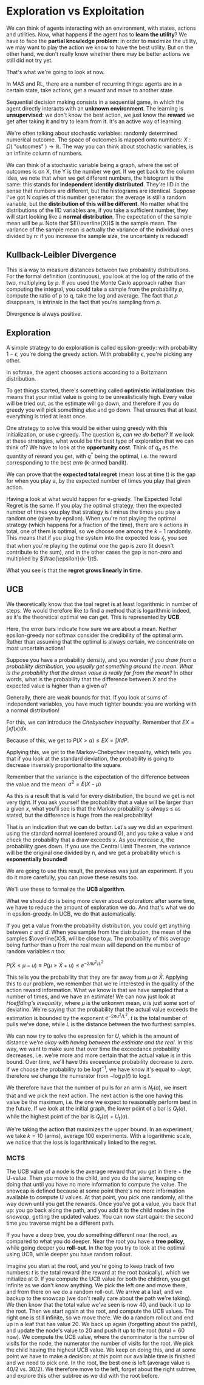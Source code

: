 # Exploration vs Exploitation

We can think of agents interacting with an environment, with states, actions and utilities. Now, what happens if the agent has to **learn the utility**? We have to face the **partial knowledge problem**: in order to maximize the utility, we may want to play the action we know to have the best utility. But on the other hand, we don't really know whether there may be better actions we still did not try yet.

That's what we're going to look at now.

In MAS and RL, there are a number of recurring things: agents are in a certain state, take actions, get a reward and move to another state. 

Sequential decision making consists in a sequential game, in which the agent directly interacts with an **unknown environment**. The learning is **unsupervised**: we don't know the best action, we just know the **reward** we get after taking it and try to learn from it. It's an active way of learning.

We're often talking about stochastic variables: randomly determined numerical outcome. The space of outcomes is mapped onto numbers: $X: \Omega($ "outcomes" $) \longrightarrow \mathbb{R}$. The way you can think about stochastic variables, is an infinite column of numbers. 

We can think of a stochastic variable being a graph, where the set of outcomes is on X, the Y is the number we get. If we get back to the column idea, we note that when we get different numbers, the histogram is the same: this stands for **independent identily distributed**. They're IID in the sense that numbers are different, but the histograms are identical. Suppose I've got N copies of this number generator: the average is still a random variable, but the **distribution of this will be different**. No matter what the distributions of the IID variables are, if you take a sufficient number, they will start looking like a **normal distribution**. The expectation of the sample mean will be $\mu$. Note that $E(\overline{X})$ is the sample mean. The variance of the sample mean is actually the variance of the individual ones divided by n: if you increase the sample size, the uncertainty is reduced!

## Kullback-Leibler Divergence

This is a way to measure distances between two probability distributions. For the formal definition (continuous), you look at the log of the ratio of the two, multiplying by $p$. If you used the Monte Carlo approach rather than computing the integral, you could take a sample from the probability $p$, compute the ratio of p to q, take the log and average. The fact that $p$ disappears, is intrinsic in the fact that you're sampling from $p$.

Divergence is always positive. 

## Exploration

A simple strategy to do exploration is called epsilon-greedy: with probability $1-\epsilon$, you're doing the greedy action. With probability $\epsilon$, you're picking any other. 

In softmax, the agent chooses actions according to a Boltzmann distribution.

To get things started, there's something called **optimistic initialization**: this means that your initial value is going to be unrealistically high. Every value will be tried out, as the estimate will go down, and therefore if you do greedy you will pick something else and go down. That ensures that at least everything is tried at least once. 

One strategy to solve this would be either using greedy with this initialization, or use $\epsilon$-greedy. The question is, *can we do better*? If we look at these strategies, what would be the best type of exploration that we can think of? We have to look at the **opportunity cost**. Think of $q_a$ as the quantity of reward you get, with $q^*$ being the optimal, i.e. the reward corresponding to the best *arm* (k-armed bandit). 

We can prove that the **expected total regret** (mean loss at time t) is the gap for when you play a, by the expected number of times you play that given action. 

Having a look at what would happen for e-greedy. The Expected Total Regret is the same. If you play the optimal strategy, then the expected number of times you play that strategy is $t$ minus the times you play a random one (given by epsilon). When you're not playing the optimal strategy (which happens for a fraction of the time), there are k actions in total, one of them is optimal, so we choose one among the $k-1$ randomly. This means that if you plug the system into the expected loss $\mathcal{l}_t$, you see that when you're playing the optimal one the gap is zero (it doesn't contribute to the sum), and in the other cases the gap is non-zero and multiplied by $\frac{\epsilon}{k-1}t$.

What you see is that the **regret grows linearly in time**. 

## UCB

We theoretically know that the toal regret is at least logarithmic in number of steps. We would therefore like to find a method that is logarithmic indeed, as it's the theoretical optimal we can get. This is represented by **UCB**. 

Here, the error bars indicate how sure we are about a mean. Neither epsilon-greedy nor softmax consider the credibility of the optimal arm. Rather than assuming that the optimal is always certain, we concentrate on most uncertain actions!

Suppose you have a probability density, and you wonder *if you draw from a probability distribution, you usually get something around the mean. What is the probability that the drawn value is really far from the mean?* In other words, what is the probability that the difference between X and the expected value is higher than a given $u$? 

Generally, there are weak bounds for that. If you look at sums of independent variables, you have much tighter bounds: you are working with a normal distribution!

For this, we can introduce the *Chebyschev inequality*. Remember that $EX = \int x f(x) dx$. 

Because of this, we get to $P(X>a) \le EX = \int X dP.$

Applying this, we get to the Markov-Chebychev inequality, which tells you that if you look at the standard deviation, the probability is going to decrease inversely proportional to the square.

Remember that the variance is the expectation of the difference between the value and the mean: $\sigma^2 = E(X-\mu)$

As this is a result that is valid for every distribution, the bound we get is not very tight. If you ask yourself the probability that a value will be larger than a given $x$, what you'll see is that the Markov probability is always $\le$ as stated, but the difference is huge from the real probability!

That is an indication that we can do better. Let's say we did an experiment using the standard normal (centered around 0), and you take a value $x$ and check the probability that a draw exceeds $x$. As you increase $x$, the probability goes down. If you use the Central Limit Theorem, the variance will be the original one divided by n, and we get a probability which is **exponentially bounded**!

We are going to use this result, the previous was just an experiment. If you do it more carefully, you can prove these results too. 

We'll use these to formalize the **UCB algorithm**.

What we should do is being more clever about exploration: after some time, we have to reduce the amount of exploration we do. And that's what we do in epsilon-greedy. In UCB, we do that automatically. 

If you get a value from the probability distribution, you could get anything between $c$ and $d$. When you sample from the distribution, the mean of the samples $\overline{X}$, will be close to $\mu$. The probability of this average being further than $u$ from the real mean will depend on the number of random variables $n$ too:

$P(\bar{X} \leq \mu-u) \equiv P(\mu \geq \bar{X}+u) \leq e^{-2 n u^{2} / L^{2}}$

This tells you the probability that they are far away from $\mu$ or $\bar{X}$. Applying this to our problem, we remember that we're interested in the quality of the action reward information. What we know is that we have sampled that a number of times, and we have an estimate! We can now just look at *Hoeffding's inequality*, where $\mu$ is the unkonwn mean, $u$ is just some sort of deviatino. We're saying that the probability that the actual value exceeds the estimation is bounded by the exponent $e^{-2 n u^{2} / L^{2}}$. $t$ is the total number of pulls we've done, while $L$ is the distance between the two furthest samples. 

We can now try to solve the expression for $U$, which is the amount of distance we're *okay with having between the estimate and the real*. In this way, we want to make sure that over time the exceedance probability decreases, i.e. we're more and more certain that the actual value is in this bound. Over time, we'll have this exceedance probability decrease to zero. If we choose the probability to be $log t^{-1}$, we have know it's equal to $-log t$, therefore we change the numerator from $-\log p(t)$ to $\log t$.

We therefore have that the number of pulls for an arm is $N_t(a)$, we insert that and we pick the next action. The next action is the one having this value be the maximum, i.e. the one we expect to reasonably perform best in the future. If we look at the initial graph, the lower point of a bar is $Q_t(a)$, while the highest point of the bar is $Q_t(a) + U_t(a)$.

We're taking the action that maximizes the upper bound. In an experiment, we take $k=10$ (arms), average 100 experiments. With a logarithmic scale, we notice that the loss is logarithmically linked to the regret. 

### MCTS

The UCB value of a node is the average reward that you get in there + the U-value. Then you move to the child, and you do the same, keeping on doing that until you have no more information to compute the value. The snowcap is defined because at some point there's no more information available to compute U values. At that point, you pick one randomly, all the way down until you get the rewards. Once you've got a value, you back that up: you go back along the path, and you add it to the child nodes in the *snowcap*, getting the updated values. You can now start again: the second time you traverse might be a different path. 

If you have a deep tree, you do something different near the root, as compared to what you do deeper. Near the root you have a **tree policy**, while going deeper you **roll-out**. In the top you try to look at the optimal using UCB, while deeper you have random rollout. 

Imagine you start at the root, and you're going to keep track of two numbers: $t$ is the total reward (the reward at the root basically), which we initialize at $0$. If you compute the UCB value for both the children, you get infinite as we don't know anything. We pick the left one and move there, and from there on we do a random roll-out. We arrive at a leaf, and we backup to the snowcap (we don't really care about the path we're taking). We then know that the total value we've seen is now 40, and back it up to the root. Then we start again at the root, and compute the UCB values. The right one is still infinite, so we move there. We do a random rollout and end up in a leaf that has value 20. We back up again (forgetting about the path!), and update the node's value to 20 and push it up to the root (total$=60$ now). We compute the UCB value, where the denominator is the number of visits for the node, the numerator the number of visits for the root. We pick the child having the highest UCB value. We keep on doing this, and at some point we have to make a decision: at this point our available time is finished and we need to pick one. In the root, the best one is left (average value is 40/2 vs. 30/2). We therefore move to the left, forget about the right subtree, and explore this other subtree as we did with the root before. 

